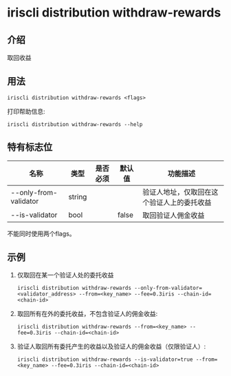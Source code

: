 # iriscli distribution withdraw-rewards

## 介绍

取回收益

## 用法

```
iriscli distribution withdraw-rewards <flags>
```

打印帮助信息:

```
iriscli distribution withdraw-rewards --help
```

## 特有标志位

| 名称                   | 类型   | 是否必须 | 默认值    | 功能描述                             |
| --------------------- | -----  | ------ | -------- | ----------------------------------- |
| --only-from-validator | string |        |          | 验证人地址，仅取回在这个验证人上的委托收益 |
| --is-validator        | bool   |        | false    | 取回验证人佣金收益                     |

不能同时使用两个flags。

## 示例

1. 仅取回在某一个验证人处的委托收益
    ```
    iriscli distribution withdraw-rewards --only-from-validator=<validator_address> --from=<key_name> --fee=0.3iris --chain-id=<chain-id>
    ```
2. 取回所有在外的委托收益，不包含验证人的佣金收益:
    ```
    iriscli distribution withdraw-rewards --from=<key_name> --fee=0.3iris --chain-id=<chain-id>
    ```
3. 验证人取回所有委托产生的收益以及验证人的佣金收益（仅限验证人）:
    ```
    iriscli distribution withdraw-rewards --is-validator=true --from=<key_name> --fee=0.3iris --chain-id=<chain-id>
    ```
